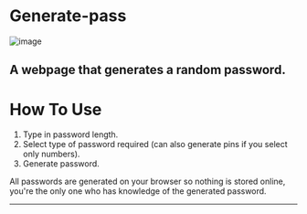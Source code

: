 # Generate-pass
![image](https://user-images.githubusercontent.com/110045968/190880720-86356e1f-f1ba-47a6-83fc-34c4057158df.png)


## A webpage that generates a random password. 

# How To Use
1. Type in password length.
2. Select type of password required (can also generate pins if you select only numbers).
3. Generate password.

All passwords are generated on your browser so nothing is stored online, you're the only one who has knowledge of the generated password.
___
